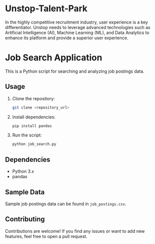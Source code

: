 # Unstop-Talent-Park
In the highly competitive recruitment industry, user experience is a key differentiator. Unstop  needs to leverage advanced technologies such as Artificial Intelligence (AI), Machine Learning  (ML), and Data Analytics to enhance its platform and provide a superior user experience.

# Job Search Application

This is a Python script for searching and analyzing job postings data.

## Usage

1. Clone the repository:
   ```bash
   git clone <repository_url>
   ```

2. Install dependencies:
   ```bash
   pip install pandas
   ```

3. Run the script:
   ```bash
   python job_search.py
   ```

## Dependencies

- Python 3.x
- pandas

## Sample Data

Sample job postings data can be found in `job_postings.csv`.

## Contributing

Contributions are welcome! If you find any issues or want to add new features, feel free to open a pull request.

